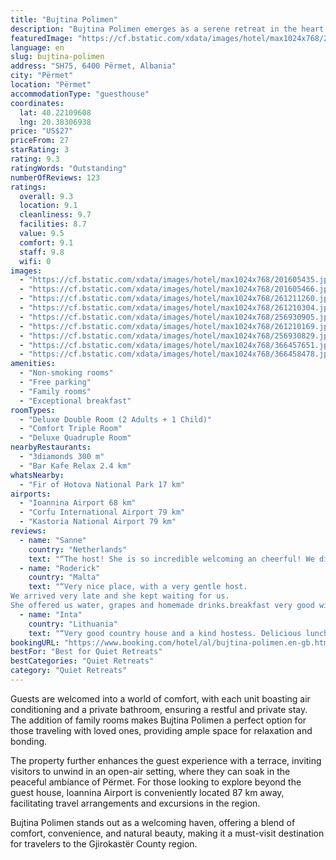 ```yaml
---
title: "Bujtina Polimen"
description: "Bujtina Polimen emerges as a serene retreat in the heart of Përmet, located within the picturesque Gjirokastër County region and a mere 50 km from the enchanting Meropi-Palaiopyrgos forest."
featuredImage: "https://cf.bstatic.com/xdata/images/hotel/max1024x768/201605435.jpg?k=00054d5de08209f820fe3412aaabe8cb13a6cd6dfc3f93053a4d1127ff75a5c5&o=&hp=1"
language: en
slug: bujtina-polimen
address: "SH75, 6400 Përmet, Albania"
city: "Përmet"
location: "Përmet"
accommodationType: "guesthouse"
coordinates:
  lat: 40.22109608
  lng: 20.38306938
price: "US$27"
priceFrom: 27
starRating: 3
rating: 9.3
ratingWords: "Outstanding"
numberOfReviews: 123
ratings:
  overall: 9.3
  location: 9.1
  cleanliness: 9.7
  facilities: 8.7
  value: 9.5
  comfort: 9.1
  staff: 9.8
  wifi: 0
images:
  - "https://cf.bstatic.com/xdata/images/hotel/max1024x768/201605435.jpg?k=00054d5de08209f820fe3412aaabe8cb13a6cd6dfc3f93053a4d1127ff75a5c5&o=&hp=1"
  - "https://cf.bstatic.com/xdata/images/hotel/max1024x768/201605466.jpg?k=0c21cca3fcbdcedb76f798a67a7ae653cf50da66202a5d63491c41c5463b79ee&o=&hp=1"
  - "https://cf.bstatic.com/xdata/images/hotel/max1024x768/261211260.jpg?k=be9c65c8f966eba9a4d6daf93bd94d70257031319f898f0eb1722a05c0b3cccc&o=&hp=1"
  - "https://cf.bstatic.com/xdata/images/hotel/max1024x768/261210304.jpg?k=cdaf036b96e25c25b0d0c12a5fa09d43893e4243659941beab004369285f738b&o=&hp=1"
  - "https://cf.bstatic.com/xdata/images/hotel/max1024x768/256930905.jpg?k=04a67adb6887716af8cc80bb3c18f20aa8f0f823f18ea3d8f1e6cc6aa022a015&o=&hp=1"
  - "https://cf.bstatic.com/xdata/images/hotel/max1024x768/261210169.jpg?k=888ddacf6613803f00d8a4f8b7d90ef445e0049986c93307e10d47653c931093&o=&hp=1"
  - "https://cf.bstatic.com/xdata/images/hotel/max1024x768/256930829.jpg?k=b415055c4006345d7680a9e6706306bf0109791b4180acc9df42ab9e374395be&o=&hp=1"
  - "https://cf.bstatic.com/xdata/images/hotel/max1024x768/366457651.jpg?k=6d782c088094af1b34c5305aba5f755bc0179a9dd5b9103710e1ea22630a2df2&o=&hp=1"
  - "https://cf.bstatic.com/xdata/images/hotel/max1024x768/366458478.jpg?k=7b4dde18cd1fc85d3e96841847c084d5ef43643b7df0f738cf5d8cc482a11e40&o=&hp=1"
amenities:
  - "Non-smoking rooms"
  - "Free parking"
  - "Family rooms"
  - "Exceptional breakfast"
roomTypes:
  - "Deluxe Double Room (2 Adults + 1 Child)"
  - "Comfort Triple Room"
  - "Deluxe Quadruple Room"
nearbyRestaurants:
  - "3diamonds 300 m"
  - "Bar Kafe Relax 2.4 km"
whatsNearby:
  - "Fir of Hotova National Park 17 km"
airports:
  - "Ioannina Airport 68 km"
  - "Corfu International Airport 79 km"
  - "Kastoria National Airport 79 km"
reviews:
  - name: "Sanne"
    country: "Netherlands"
    text: "“The host! She is so incredible welcoming an cheerful! We didn't speak each others language, but since we're both very epressive people who use a lot of body language, sounds and gestures, we could communicate just fine. It was quite funny actually...”"
  - name: "Roderick"
    country: "Malta"
    text: "“Very nice place, with a very gentle host.
We arrived very late and she kept waiting for us.
She offered us water, grapes and homemade drinks.breakfast very good with fresh homemade produce.”"
  - name: "Inta"
    country: "Lithuania"
    text: "“Very good country house and a kind hostess. Delicious lunch. Quiet environment, roosters crowing. In the evening, it is nice to sit on the terrace.”"
bookingURL: "https://www.booking.com/hotel/al/bujtina-polimen.en-gb.html?aid=8035640"
bestFor: "Best for Quiet Retreats"
bestCategories: "Quiet Retreats"
category: "Quiet Retreats"
---
```


Guests are welcomed into a world of comfort, with each unit boasting air conditioning and a private bathroom, ensuring a restful and private stay. The addition of family rooms makes Bujtina Polimen a perfect option for those traveling with loved ones, providing ample space for relaxation and bonding.

The property further enhances the guest experience with a terrace, inviting visitors to unwind in an open-air setting, where they can soak in the peaceful ambiance of Përmet. For those looking to explore beyond the guest house, Ioannina Airport is conveniently located 87 km away, facilitating travel arrangements and excursions in the region.

Bujtina Polimen stands out as a welcoming haven, offering a blend of comfort, convenience, and natural beauty, making it a must-visit destination for travelers to the Gjirokastër County region.